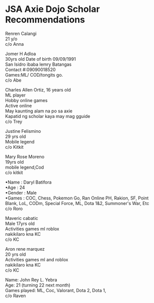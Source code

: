 # JSA Axie Dojo Scholar Recommendations


Renren Calangi  
21 y/o  
c/o Anna  
  
Jomer H Adloa  
30yrs old 
Date of birth 09/09/1991  
San Isidro ibaba lemry Batangas  
Contact #:09090018520  
Games:ML/ COD/tongits go.  
c/o Abe  
  
Charles Allen Ortiz,
16 years old  
ML player  
Hobby online games  
Active online  
May kaunting alam na po sa axie  
Kapatid ng scholar kaya may mag gguide  
c/o Trey  
  
Justine Felismino  
29 yrs old  
Mobile legend  
c/o Kitkit  
  
Mary Rose Moreno  
19yrs old  
mobile legend,Cod  
c/o kitkit  
  
•Name : Daryl Batifora  
•Age : 24  
•Gender : Male  
•Games : COC, Chess, Pokemon Go, Ran Online PH, Rakion, SF, Point Blank, LoL, CODm, Special Force, ML, Dota 1&2, Summoner's War, Etc  
c/o Roro  
  
Maveric cabatic  
Male 17yrs old  
Activities games ml roblox  
nakikilaro kna KC  
c/o KC  
  
Aron rene marquez  
20 yrs old  
Activities games ml and roblox  
nakikilaro kna KC  
c/o KC  
  
Name: John Rey L. Yebra  
Age: 21 (turning 22 next month)  
Games played: ML, Coc, Valorant, Dota 2, Dota 1,  
c/o Raven
  
